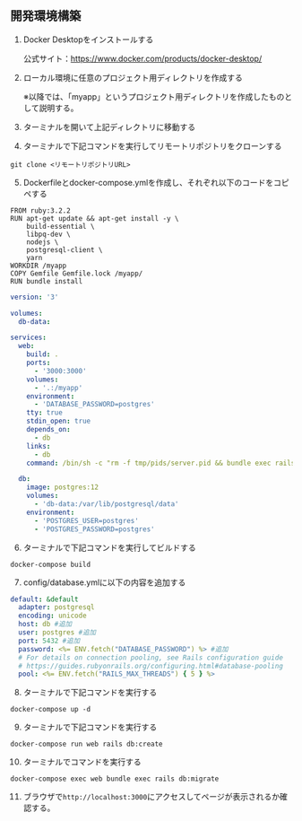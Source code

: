 ## 開発環境構築

1. Docker Desktopをインストールする

    公式サイト：https://www.docker.com/products/docker-desktop/

2. ローカル環境に任意のプロジェクト用ディレクトリを作成する

    ※以降では、「myapp」というプロジェクト用ディレクトリを作成したものとして説明する。

4. ターミナルを開いて上記ディレクトリに移動する

5. ターミナルで下記コマンドを実行してリモートリポジトリをクローンする

```shell
git clone <リモートリポジトリURL>
```

5. Dockerfileとdocker-compose.ymlを作成し、それぞれ以下のコードをコピペする

```dockerfile:Dockerfile
FROM ruby:3.2.2
RUN apt-get update && apt-get install -y \
    build-essential \
    libpq-dev \
    nodejs \
    postgresql-client \
    yarn
WORKDIR /myapp
COPY Gemfile Gemfile.lock /myapp/
RUN bundle install
```

```yaml:docker-compose.yml
version: '3'

volumes:
  db-data:

services:
  web:
    build: .
    ports:
      - '3000:3000'
    volumes:
      - '.:/myapp'
    environment:
      - 'DATABASE_PASSWORD=postgres'
    tty: true
    stdin_open: true
    depends_on:
      - db
    links:
      - db
    command: /bin/sh -c "rm -f tmp/pids/server.pid && bundle exec rails s -p 3000 -b '0.0.0.0'"

  db:
    image: postgres:12
    volumes:
      - 'db-data:/var/lib/postgresql/data'
    environment:
      - 'POSTGRES_USER=postgres'
      - 'POSTGRES_PASSWORD=postgres'

```

6. ターミナルで下記コマンドを実行してビルドする

```shell
docker-compose build
```
   
7. config/database.ymlに以下の内容を追加する

```yaml:database.yml
default: &default
  adapter: postgresql
  encoding: unicode
  host: db #追加
  user: postgres #追加
  port: 5432 #追加
  password: <%= ENV.fetch("DATABASE_PASSWORD") %> #追加
  # For details on connection pooling, see Rails configuration guide
  # https://guides.rubyonrails.org/configuring.html#database-pooling
  pool: <%= ENV.fetch("RAILS_MAX_THREADS") { 5 } %>
```

8. ターミナルで下記コマンドを実行する

```shell
docker-compose up -d
```

9. ターミナルで下記コマンドを実行する

```shell
docker-compose run web rails db:create
```

10. ターミナルでコマンドを実行する

```shell
docker-compose exec web bundle exec rails db:migrate
```

11. ブラウザで`http://localhost:3000`にアクセスしてページが表示されるか確認する。
